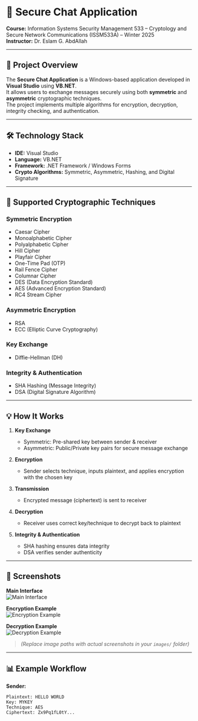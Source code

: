 
# 🔐 Secure Chat Application

**Course:** Information Systems Security Management 533 – Cryptology and Secure Network Communications (ISSM533A) – Winter 2025  
**Instructor:** Dr. Eslam G. AbdAllah  

---

## 📌 Project Overview
The **Secure Chat Application** is a Windows-based application developed in **Visual Studio** using **VB.NET**.  
It allows users to exchange messages securely using both **symmetric** and **asymmetric** cryptographic techniques.  
The project implements multiple algorithms for encryption, decryption, integrity checking, and authentication.

---

## 🛠 Technology Stack
- **IDE:** Visual Studio  
- **Language:** VB.NET  
- **Framework:** .NET Framework / Windows Forms  
- **Crypto Algorithms:** Symmetric, Asymmetric, Hashing, and Digital Signature

---

## 🔐 Supported Cryptographic Techniques

### Symmetric Encryption
- Caesar Cipher  
- Monoalphabetic Cipher  
- Polyalphabetic Cipher  
- Hill Cipher  
- Playfair Cipher  
- One-Time Pad (OTP)  
- Rail Fence Cipher  
- Columnar Cipher  
- DES (Data Encryption Standard)  
- AES (Advanced Encryption Standard)  
- RC4 Stream Cipher  

### Asymmetric Encryption
- RSA  
- ECC (Elliptic Curve Cryptography)  

### Key Exchange
- Diffie-Hellman (DH)  

### Integrity & Authentication
- SHA Hashing (Message Integrity)  
- DSA (Digital Signature Algorithm)  

---

## 💡 How It Works

1. **Key Exchange**  
   - Symmetric: Pre-shared key between sender & receiver  
   - Asymmetric: Public/Private key pairs for secure message exchange  

2. **Encryption**  
   - Sender selects technique, inputs plaintext, and applies encryption with the chosen key  

3. **Transmission**  
   - Encrypted message (ciphertext) is sent to receiver  

4. **Decryption**  
   - Receiver uses correct key/technique to decrypt back to plaintext  

5. **Integrity & Authentication**  
   - SHA hashing ensures data integrity  
   - DSA verifies sender authenticity  

---

## 📸 Screenshots

**Main Interface**  
![Main Interface](images/main_interface.png)

**Encryption Example**  
![Encryption Example](images/encryption_example.png)

**Decryption Example**  
![Decryption Example](images/decryption_example.png)

> *(Replace image paths with actual screenshots in your `images/` folder)*

---

## 📊 Example Workflow

**Sender:**
```plaintext
Plaintext: HELLO WORLD
Key: MYKEY
Technique: AES
Ciphertext: Zx9Pq1fL0tY...
